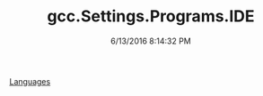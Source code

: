 ﻿---
title: gcc.Settings.Programs.IDE
date: 6/13/2016 8:14:32 PM
---

[Languages](T-gcc.Settings.Programs.IDE.Languages.html)
